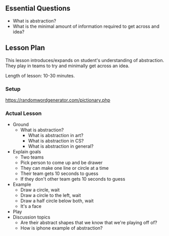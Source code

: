 ## Essential Questions

- What is abstraction?
- What is the minimal amount of information required to get across and idea?

## Lesson Plan

This lesson introduces/expands on student's understanding of abstraction. They
play in teams to try and minimally get across an idea.

Length of lesson: 10-30 minutes.

### Setup

https://randomwordgenerator.com/pictionary.php

### Actual Lesson

- Ground
    - What is abstraction?
        - What is abstraction in art?
        - What is abstraction in CS?
        - What is abstraction in general?
- Explain goals
    - Two teams
    - Pick person to come up and be drawer
    - They can make one line or circle at a time
    - Their team gets 10 seconds to guess
    - If they don't other team gets 10 seconds to guess
- Example
    - Draw a circle, wait
    - Draw a circle to the left, wait
    - Draw a half circle below both, wait
    - It's a face
- Play
- Discussion topics
    - Are their abstract shapes that we know that we're playing off of?
    - How is iphone example of abstraction?
